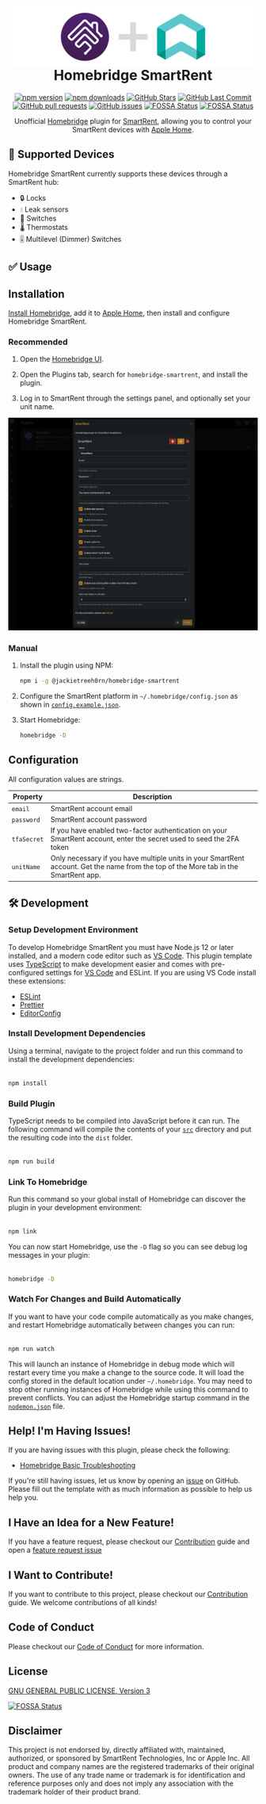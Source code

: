 <span align="center">

<h1>
  <a href="https://github.com/JackieTreeh0rn/homebridge-smartrent">
    <img align="center" src="homebridge-ui/public/banner.png" />
  </a>
  <br />
  Homebridge SmartRent
</h1>

[![npm version](https://badgen.net/npm/v/@jackietreeh0rn/homebridge-smartrent?color=purple&icon=npm&label)](https://www.npmjs.com/package/@jackietreeh0rn/homebridge-smartrent)
[![npm downloads](https://badgen.net/npm/dw/@jackietreeh0rn/homebridge-smartrent?color=purple&icon=npm&label)](https://www.npmjs.com/package/@jackietreeh0rn/homebridge-smartrent)
[![GitHub Stars](https://badgen.net/github/stars/JackieTreeh0rn/homebridge-smartrent?color=cyan&icon=github)](https://github.com/JackieTreeh0rn/homebridge-smartrent)
[![GitHub Last Commit](https://badgen.net/github/last-commit/JackieTreeh0rn/homebridge-smartrent?color=cyan&icon=github)](https://github.com/JackieTreeh0rn/homebridge-smartrent)
[![GitHub pull requests](https://img.shields.io/github/issues-pr/JackieTreeh0rn/homebridge-smartrent.svg)](https://github.com/JackieTreeh0rn/homebridge-smartrent/pulls)
[![GitHub issues](https://img.shields.io/github/issues/JackieTreeh0rn/homebridge-smartrent.svg)](https://github.com/JackieTreeh0rn/homebridge-smartrent/issues)
[![FOSSA Status](https://app.fossa.com/api/projects/custom%2B50603%2Fgithub.com%2FJackieTreeh0rn%2Fhomebridge-smartrent.svg?type=shield&issueType=license)](https://app.fossa.com/projects/custom%2B50603%2Fgithub.com%2FJackieTreeh0rn%2Fhomebridge-smartrent?ref=badge_shield&issueType=license)
[![FOSSA Status](https://app.fossa.com/api/projects/custom%2B50603%2Fgithub.com%2FJackieTreeh0rn%2Fhomebridge-smartrent.svg?type=shield&issueType=security)](https://app.fossa.com/projects/custom%2B50603%2Fgithub.com%2FJackieTreeh0rn%2Fhomebridge-smartrent?ref=badge_shield&issueType=security)

Unofficial [Homebridge](https://homebridge.io) plugin for [SmartRent](https://smartrent.com), allowing you to control your SmartRent devices with [Apple Home](https://www.apple.com/ios/home/).

</span>



## 🔄 Supported Devices

Homebridge SmartRent currently supports these devices through a SmartRent hub:

- 🔒 Locks
- 💧 Leak sensors
- 🔌 Switches
- 🌡 Thermostats
- 🎚 Multilevel (Dimmer) Switches

## ✅ Usage

## Installation

[Install Homebridge](https://github.com/homebridge/homebridge/wiki), add it to [Apple Home](https://github.com/homebridge/homebridge/blob/main/README.md#adding-homebridge-to-ios), then install and configure Homebridge SmartRent.

### Recommended

1. Open the [Homebridge UI](https://github.com/homebridge/homebridge/wiki/Install-Homebridge-on-macOS#complete-login-to-the-homebridge-ui).

2. Open the Plugins tab, search for `homebridge-smartrent`, and install the plugin.

3. Log in to SmartRent through the settings panel, and optionally set your unit name.

![Plugin settings screenshot](screenshot.png)

### Manual

1. Install the plugin using NPM:

   ```sh
   npm i -g @jackietreeh0rn/homebridge-smartrent
   ```

2. Configure the SmartRent platform in `~/.homebridge/config.json` as shown in [`config.example.json`](./config.example.json).

3. Start Homebridge:

   ```sh
   homebridge -D
   ```

## Configuration

All configuration values are strings.

| Property    | Description                                                                                                                          |
| ----------- | ------------------------------------------------------------------------------------------------------------------------------------ |
| `email`     | SmartRent account email                                                                                                              |
| `password`  | SmartRent account password                                                                                                           |
| `tfaSecret` | If you have enabled two-factor authentication on your SmartRent account, enter the secret used to seed the 2FA token                 |
| `unitName`  | Only necessary if you have multiple units in your SmartRent account. Get the name from the top of the More tab in the SmartRent app. |

## 🛠 Development

### Setup Development Environment

To develop Homebridge SmartRent you must have Node.js 12 or later installed, and a modern code editor such as [VS Code](https://code.visualstudio.com/). This plugin template uses [TypeScript](https://www.typescriptlang.org/) to make development easier and comes with pre-configured settings for [VS Code](https://code.visualstudio.com/) and ESLint. If you are using VS Code install these extensions:

- [ESLint](https://marketplace.visualstudio.com/items?itemName=dbaeumer.vscode-eslint)
- [Prettier](https://marketplace.visualstudio.com/items?itemName=esbenp.prettier-vscode)
- [EditorConfig](https://marketplace.visualstudio.com/items?itemName=EditorConfig.EditorConfig)

### Install Development Dependencies

Using a terminal, navigate to the project folder and run this command to install the development dependencies:

```sh

npm install

```

### Build Plugin

TypeScript needs to be compiled into JavaScript before it can run. The following command will compile the contents of your [`src`](./src) directory and put the resulting code into the `dist` folder.

```sh

npm run build

```

### Link To Homebridge

Run this command so your global install of Homebridge can discover the plugin in your development environment:

```sh

npm link

```

You can now start Homebridge, use the `-D` flag so you can see debug log messages in your plugin:

```sh

homebridge -D

```

### Watch For Changes and Build Automatically

If you want to have your code compile automatically as you make changes, and restart Homebridge automatically between changes you can run:

```sh

npm run watch

```

This will launch an instance of Homebridge in debug mode which will restart every time you make a change to the source code. It will load the config stored in the default location under `~/.homebridge`. You may need to stop other running instances of Homebridge while using this command to prevent conflicts. You can adjust the Homebridge startup command in the [`nodemon.json`](./nodemon.json) file.

## Help! I'm Having Issues!

If you are having issues with this plugin, please check the following:

- [Homebridge Basic Troubleshooting](https://github.com/homebridge/homebridge/wiki/Basic-Troubleshooting)

If you're still having issues, let us know by opening
an [issue](https://github.com/JackieTreeh0rn/homebridge-smartrent/issues/new/choose) on GitHub. Please fill out
the template with as much information as possible to help us help you.

## I Have an Idea for a New Feature!

If you have a feature request, please checkout our [Contribution](./CONTRIBUTING.md) guide and open
a [feature request issue](https://github.com/JackieTreeh0rn/homebridge-smartrent/issues/new?template=feature-request.md)

## I Want to Contribute!

If you want to contribute to this project, please checkout our [Contribution](./CONTRIBUTING.md) guide. We welcome
contributions of all kinds!

## Code of Conduct

Please checkout our [Code of Conduct](./CODE_OF_CONDUCT.md) for more information.

## License

[GNU GENERAL PUBLIC LICENSE, Version 3](https://www.gnu.org/licenses/gpl-3.0.en.html)

[![FOSSA Status](https://app.fossa.com/api/projects/git%2Bgithub.com%2FJackieTreeh0rn%2Fhomebridge-smartrent.svg?type=large)](https://app.fossa.com/projects/git%2Bgithub.com%2FJackieTreeh0rn%2Fhomebridge-smartrent?ref=badge_large)

## Disclaimer

This project is not endorsed by, directly affiliated with, maintained, authorized, or sponsored by SmartRent Technologies, Inc or Apple Inc. All product and company names are the registered trademarks of their original owners. The use of any trade name or trademark is for identification and reference purposes only and does not imply any association with the trademark holder of their product brand.
